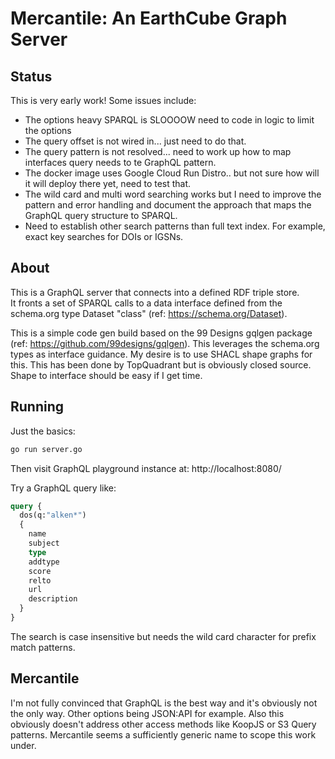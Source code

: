 # Mercantile:  An EarthCube Graph Server

## Status

This is very early work!  Some issues include:

* The options heavy SPARQL is SLOOOOW   need to code in logic to limit the options
* The query offset is not wired in...  just need to do that.
* The query pattern is not resolved...  need to work up how to map interfaces query
needs to te GraphQL pattern.
* The docker image uses Google Cloud Run Distro..  but not sure how will it will deploy there yet,
need to test that.
* The wild card and multi word searching works but I need to improve the pattern and error handling
and document the approach that maps the GraphQL query structure to SPARQL.
* Need to establish other search patterns than full text index.  For example, exact key
searches for DOIs or IGSNs.  

## About

This is a GraphQL server that connects into a defined RDF triple store.  
It fronts a set of SPARQL calls to a data interface defined from the
schema.org type Dataset "class" (ref: https://schema.org/Dataset).

This is a simple code gen build based on the 99 Designs gqlgen package
(ref: https://github.com/99designs/gqlgen).  This leverages the
schema.org types as interface guidance.  My desire is to use SHACL shape
graphs for this.  This has been done by TopQuadrant but is obviously
closed source.  Shape to interface should be easy if I get time.  

## Running

Just the basics:

```bash
go run server.go
```

Then visit GraphQL playground instance at: http://localhost:8080/

Try a GraphQL query like:

```graphql
query {
  dos(q:"alken*")
  {
    name
    subject
    type
    addtype
    score
    relto
    url
    description
  }
}

```

The search is case insensitive but needs the wild card character for prefix match patterns.

## Mercantile

I'm not fully convinced that GraphQL is the best way and it's obviously
not the only way.  Other options
being JSON:API for example.  Also this obviously doesn't address other
access methods like KoopJS or S3 Query patterns.  Mercantile seems a
sufficiently generic name to scope this work under.
